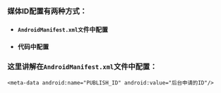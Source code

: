 ### 媒体ID配置有两种方式：

* #### `AndroidManifest.xml文`件中配置
* #### 代码中配置

### 这里讲解在`AndroidManifest.xml`文件中配置：

```
<meta-data android:name="PUBLISH_ID" android:value="后台申请的ID"/>
```



